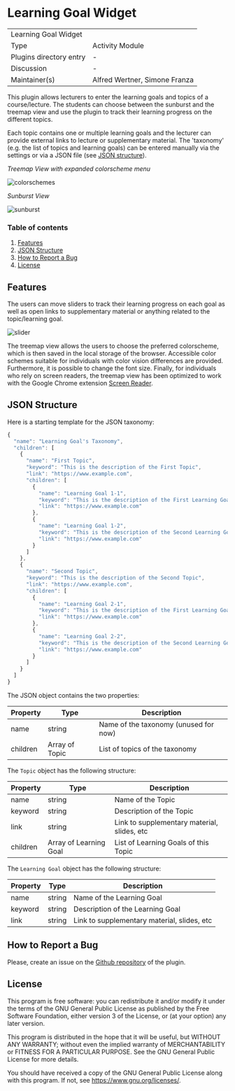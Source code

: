 # Learning Goal Widget

<table>
  <tr>
    <td colspan="2">Learning Goal Widget</td>
  </tr>
  <tr>
    <td>Type</td>
    <td>Activity Module</td>
  </tr>
  <tr>
    <td>Plugins directory entry</td>
    <td>-</td>
  </tr>
  <tr>
    <td>Discussion</td>
    <td>-</td>
  </tr>
  <tr>
    <td>Maintainer(s)</td>
    <td>Alfred Wertner, Simone Franza</td>
  </tr>
</table>

This plugin allows lecturers to enter the learning goals and topics of a course/lecture.
The students can choose between the sunburst and the treemap view and use the 
plugin to track their learning progress on the different topics. 

Each topic contains one or multiple learning goals and the lecturer can 
provide external links to lecture or supplementary material. The 'taxonomy' 
(e.g. the list of topics and learning goals) can be entered manually via the settings 
or via a JSON file (see [JSON structure](#json-structure)).

*Treemap View with expanded colorscheme menu*

![colorschemes](https://github.com/simonefranza/moodle-mod_learninggoalwidget/assets/6499758/9877535d-416c-4776-9ad9-bf0f84019d8d)

*Sunburst View*

![sunburst](https://github.com/simonefranza/moodle-mod_learninggoalwidget/assets/6499758/3ed50661-8195-4605-8541-74afa4f82dfa)

### Table of contents

1. [Features](#features)
2. [JSON Structure](#json-structure)
3. [How to Report a Bug](#how-to-report-a-bug)
4. [License](#license)

## Features

The users can move sliders to track their learning progress on each goal as 
well as open links to supplementary material or anything related to the topic/learning goal.

![slider](https://github.com/simonefranza/moodle-mod_learninggoalwidget/assets/6499758/48e8ad46-4d4f-4f69-8e3d-f60ae2cac163)

The treemap view allows the users to choose the preferred colorscheme, which is then 
saved in the local storage of the browser. Accessible color schemes suitable for 
individuals with color vision differences are provided. Furthermore, it is possible 
to change the font size. Finally, for individuals who rely on screen readers, 
the treemap view has been optimized to work with the Google Chrome
extension 
[Screen Reader](https://chrome.google.com/webstore/detail/screen-reader/kgejglhpjiefppelpmljglcjbhoiplfn).

## JSON Structure

Here is a starting template for the JSON taxonomy:

```javascript
{
  "name": "Learning Goal's Taxonomy",
  "children": [
    {
      "name": "First Topic",
      "keyword": "This is the description of the First Topic",
      "link": "https://www.example.com",
      "children": [
        {
          "name": "Learning Goal 1-1",
          "keyword": "This is the description of the First Learning Goal of the First Topic",
          "link": "https://www.example.com"
        },
        {
          "name": "Learning Goal 1-2",
          "keyword": "This is the description of the Second Learning Goal of the First Topic",
          "link": "https://www.example.com"
        }
      ]
    },
    {
      "name": "Second Topic",
      "keyword": "This is the description of the Second Topic",
      "link": "https://www.example.com",
      "children": [
        {
          "name": "Learning Goal 2-1",
          "keyword": "This is the description of the First Learning Goal of the Second Topic",
          "link": "https://www.example.com"
        },
        {
          "name": "Learning Goal 2-2",
          "keyword": "This is the description of the Second Learning Goal of the Second Topic",
          "link": "https://www.example.com"
        }
      ]
    }
  ]
}
```

The JSON object contains the two properties:

| Property | Type           | Description                           |
|----------|----------------|---------------------------------------|
| name     | string         | Name of the taxonomy (unused for now) |
| children | Array of Topic | List of topics of the taxonomy        |

The `Topic` object has the following structure:

| Property | Type           | Description                                 |
|----------|----------------|---------------------------------------------|
| name     | string         | Name of the Topic                           |
| keyword  | string         | Description of the Topic                    |
| link     | string         | Link to supplementary material, slides, etc |
| children | Array of Learning Goal | List of Learning Goals of this Topic|

The `Learning Goal` object has the following structure:

| Property | Type           | Description                                 |
|----------|----------------|---------------------------------------------|
| name     | string         | Name of the Learning Goal                   |
| keyword  | string         | Description of the Learning Goal            |
| link     | string         | Link to supplementary material, slides, etc |

## How to Report a Bug

Please, create an issue on the 
[Github repository](https://github.com/simonefranza/moodle-mod_learninggoalwidget/issues) 
of the plugin.

## License

This program is free software: you can redistribute it and/or modify
it under the terms of the GNU General Public License as published by
the Free Software Foundation, either version 3 of the License, or
(at your option) any later version.

This program is distributed in the hope that it will be useful,
but WITHOUT ANY WARRANTY; without even the implied warranty of
MERCHANTABILITY or FITNESS FOR A PARTICULAR PURPOSE.  See the
GNU General Public License for more details.

You should have received a copy of the GNU General Public License
along with this program. If not, see <https://www.gnu.org/licenses/>.
